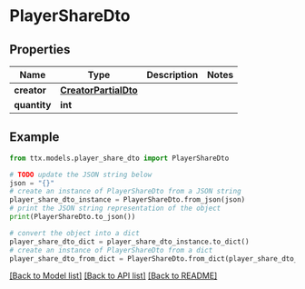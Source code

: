 # PlayerShareDto


## Properties

Name | Type | Description | Notes
------------ | ------------- | ------------- | -------------
**creator** | [**CreatorPartialDto**](CreatorPartialDto.md) |  | 
**quantity** | **int** |  | 

## Example

```python
from ttx.models.player_share_dto import PlayerShareDto

# TODO update the JSON string below
json = "{}"
# create an instance of PlayerShareDto from a JSON string
player_share_dto_instance = PlayerShareDto.from_json(json)
# print the JSON string representation of the object
print(PlayerShareDto.to_json())

# convert the object into a dict
player_share_dto_dict = player_share_dto_instance.to_dict()
# create an instance of PlayerShareDto from a dict
player_share_dto_from_dict = PlayerShareDto.from_dict(player_share_dto_dict)
```
[[Back to Model list]](../README.md#documentation-for-models) [[Back to API list]](../README.md#documentation-for-api-endpoints) [[Back to README]](../README.md)


